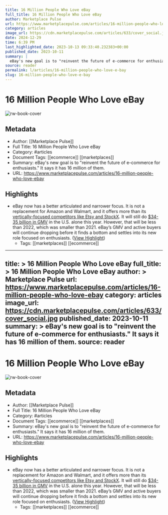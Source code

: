 ```yaml
---
title: 16 Million People Who Love eBay
full_title: 16 Million People Who Love eBay
author: Marketplace Pulse
url: https://www.marketplacepulse.com/articles/16-million-people-who-love-ebay
category: articles
image_url: https://cdn.marketplacepulse.com/articles/633/cover_social.jpg
date: 2024-12-29
time: 6:39 PM
last_highlighted_date: 2023-10-13 09:33:40.232383+00:00
published_date: 2023-10-11
summary: |
  eBay's new goal is to "reinvent the future of e-commerce for enthusiasts." It says it has 16 million of them.
source: reader
permalink: l/articles/16-million-people-who-love-e-bay
slug: 16-million-people-who-love-e-bay
---
```

# 16 Million People Who Love eBay

![rw-book-cover](https://cdn.marketplacepulse.com/articles/633/cover_social.jpg)

## Metadata
- Author: [[Marketplace Pulse]]
- Full Title: 16 Million People Who Love eBay
- Category: #articles
- Document Tags: [[ecommerce]] [[marketplaces]] 
- Summary: eBay's new goal is to "reinvent the future of e-commerce for enthusiasts." It says it has 16 million of them.
- URL: https://www.marketplacepulse.com/articles/16-million-people-who-love-ebay

## Highlights
- eBay now has a better articulated and narrower focus. It is not a replacement for Amazon and Walmart, and it offers more than its [vertically-focused competitors like Etsy and StockX](https://www.marketplacepulse.com/articles/unbundling-ebay). It will still do [$34-35 billion in GMV](https://www.marketplacepulse.com/stats/ebay-us-gross-merchandise-volume-gmv) in the U.S. alone this year. However, that will be less than 2022, which was smaller than 2021. eBay’s GMV and active buyers will continue dropping before it finds a bottom and settles into its new role focused on enthusiasts. ([View Highlight](https://read.readwise.io/read/01hcm64szdvgerttkw0c710eyc))
    - Tags: [[marketplaces]] [[ecommerce]] 


---
title: >
  16 Million People Who Love eBay
full_title: >
  16 Million People Who Love eBay
author: >
  Marketplace Pulse
url: https://www.marketplacepulse.com/articles/16-million-people-who-love-ebay
category: articles
image_url: https://cdn.marketplacepulse.com/articles/633/cover_social.jpg
published_date: 2023-10-11
summary: >
  eBay's new goal is to "reinvent the future of e-commerce for enthusiasts." It says it has 16 million of them.
source: reader
---
# 16 Million People Who Love eBay

![rw-book-cover](https://cdn.marketplacepulse.com/articles/633/cover_social.jpg)

## Metadata
- Author: [[Marketplace Pulse]]
- Full Title: 16 Million People Who Love eBay
- Category: #articles
- Document Tags: [[ecommerce]] [[marketplaces]] 
- Summary: eBay's new goal is to "reinvent the future of e-commerce for enthusiasts." It says it has 16 million of them.
- URL: https://www.marketplacepulse.com/articles/16-million-people-who-love-ebay

## Highlights
- eBay now has a better articulated and narrower focus. It is not a replacement for Amazon and Walmart, and it offers more than its [vertically-focused competitors like Etsy and StockX](https://www.marketplacepulse.com/articles/unbundling-ebay). It will still do [$34-35 billion in GMV](https://www.marketplacepulse.com/stats/ebay-us-gross-merchandise-volume-gmv) in the U.S. alone this year. However, that will be less than 2022, which was smaller than 2021. eBay’s GMV and active buyers will continue dropping before it finds a bottom and settles into its new role focused on enthusiasts. ([View Highlight](https://read.readwise.io/read/01hcm64szdvgerttkw0c710eyc))
    - Tags: [[marketplaces]] [[ecommerce]] 


